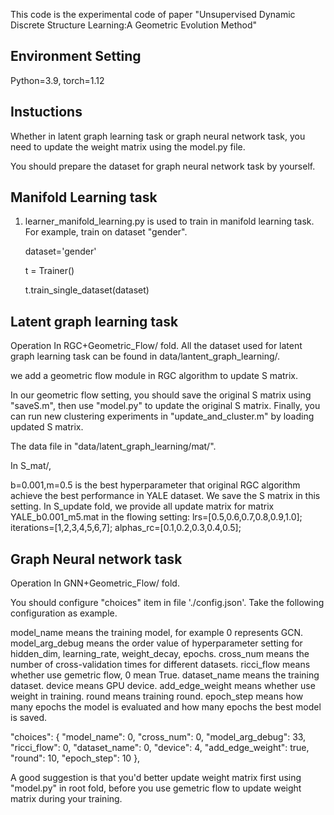 

This code is the experimental code of paper "Unsupervised Dynamic Discrete Structure Learning:A Geometric Evolution Method"

## Environment Setting
Python=3.9, torch=1.12

## Instuctions
Whether in latent graph learning task or graph neural network task, you need to update the weight matrix using the model.py file.

You should prepare the dataset for graph neural network task by yourself.

## Manifold Learning task
1. learner_manifold_learning.py is used to train in manifold learning task. For example, train on dataset "gender".
   
    dataset='gender'
   
    t = Trainer()
   
    t.train_single_dataset(dataset)
   
## Latent graph learning task
Operation In RGC+Geometric_Flow/ fold. All the dataset used for latent graph learning task can be found in data/lantent_graph_learning/.

we add a geometric flow module in RGC algorithm to update S matrix. 

In our geometric flow setting, you should save the original S matrix using "saveS.m", then use "model.py" to update  the original S matrix.
Finally, you can run new clustering experiments in "update_and_cluster.m" by loading updated S matrix.

The data file in "data/latent_graph_learning/mat/".

In S_mat/, 

b=0.001,m=0.5 is the best hyperparameter that original RGC algorithm achieve the best performance in YALE dataset. We save the S matrix in this setting.
In S_update fold, we provide all update matrix for matrix YALE_b0.001_m5.mat in the flowing setting: 
lrs=[0.5,0.6,0.7,0.8,0.9,1.0];
iterations=[1,2,3,4,5,6,7];
alphas_rc=[0.1,0.2,0.3,0.4,0.5];

## Graph Neural network task
Operation In GNN+Geometric_Flow/ fold.

You should configure "choices" item in file './config.json'. Take the following configuration as example.

model_name means the training model, for example 0 represents GCN.
model_arg_debug means the order value of hyperparameter setting for hidden_dim, learning_rate, weight_decay, epochs. 
cross_num means the number of cross-validation times for different datasets.
ricci_flow means whether use gemetric flow, 0 mean True.
dataset_name means the training dataset.
device means GPU device.
add_edge_weight means whether use weight in training.
round means training round.
epoch_step means how many epochs the model is evaluated and how many epochs the best model is saved.

"choices": {
    "model_name": 0,
    "cross_num": 0,
    "model_arg_debug": 33,
    "ricci_flow": 0,
    "dataset_name": 0,
    "device": 4,
    "add_edge_weight": true,
    "round": 10,
    "epoch_step": 10
  },

A good suggestion is that you'd better update weight matrix first using "model.py" in root fold, before you use gemetric flow to update weight matrix during your training.

